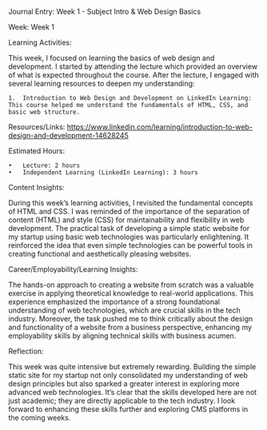 Journal Entry: Week 1 - Subject Intro & Web Design Basics

Week: Week 1

Learning Activities:

This week, I focused on learning the basics of web design and development. 
I started by attending the lecture which provided an overview of what is expected throughout the course. 
After the lecture, I engaged with several learning resources to deepen my understanding:

	1.	Introduction to Web Design and Development on LinkedIn Learning: This course helped me understand the fundamentals of HTML, CSS, and basic web structure.

Resources/Links: https://www.linkedin.com/learning/introduction-to-web-design-and-development-14628245

Estimated Hours:

	•	Lecture: 2 hours
	•	Independent Learning (LinkedIn Learning): 3 hours

Content Insights:

During this week’s learning activities, I revisited the fundamental concepts of HTML and CSS. 
I was reminded of the importance of the separation of content (HTML) and style (CSS) for maintainability and flexibility in web development. 
The practical task of developing a simple static website for my startup using basic web technologies was particularly enlightening. 
It reinforced the idea that even simple technologies can be powerful tools in creating functional and aesthetically pleasing websites.

Career/Employability/Learning Insights:

The hands-on approach to creating a website from scratch was a valuable exercise in applying theoretical knowledge to real-world applications. 
This experience emphasized the importance of a strong foundational understanding of web technologies, which are crucial skills in the tech industry.
Moreover, the task pushed me to think critically about the design and functionality of a website from a business perspective, enhancing my employability skills by aligning technical skills with business acumen.

Reflection:

This week was quite intensive but extremely rewarding.
Building the simple static site for my startup not only consolidated my understanding of web design principles but also sparked a greater interest in exploring more advanced web technologies. 
It’s clear that the skills developed here are not just academic; they are directly applicable to the tech industry.
I look forward to enhancing these skills further and exploring CMS platforms in the coming weeks.
